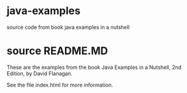 # java-examples
source code from book java examples in a nutshell

# source README.MD

These are the examples from the book Java Examples in a Nutshell, 2nd
Edition, by David Flanagan.

See the file index.html for more information.
